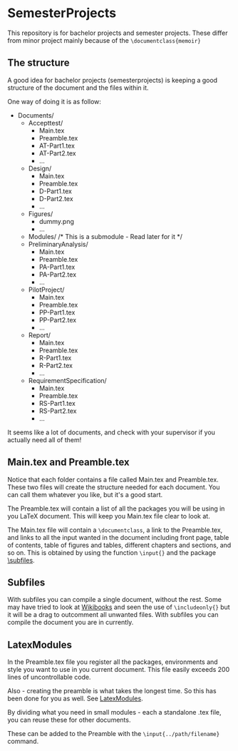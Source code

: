 SemesterProjects
================

This repository is for bachelor projects and semester projects. These differ from minor project mainly because of the `\documentclass{memoir}`


The structure
-------------

A good idea for bachelor projects (semesterprojects) is keeping a good structure of the document and the files within it.

One way of doing it is as follow:

+ Documents/
	+ Accepttest/
		- Main.tex
		- Preamble.tex
		- AT-Part1.tex
		- AT-Part2.tex
		- ...
	+ Design/
		- Main.tex
		- Preamble.tex
		- D-Part1.tex
		- D-Part2.tex
		- ...
	+ Figures/
		- dummy.png
		- ...
	+ Modules/
		/* This is a submodule - Read later for it */
	+ PreliminaryAnalysis/
		- Main.tex
		- Preamble.tex
		- PA-Part1.tex
		- PA-Part2.tex
		- ...
	+ PilotProject/
		- Main.tex
		- Preamble.tex
		- PP-Part1.tex
		- PP-Part2.tex
		- ...
	+ Report/
		- Main.tex
		- Preamble.tex
		- R-Part1.tex
		- R-Part2.tex
		- ...
	+ RequirementSpecification/
		- Main.tex
		- Preamble.tex
		- RS-Part1.tex
		- RS-Part2.tex
		- ...

It seems like a lot of documents, and check with your supervisor if you actually need all of them!


Main.tex and Preamble.tex
-------------------------

Notice that each folder contains a file called Main.tex and Preamble.tex.
These two files will create the structure needed for each document. You can call them whatever you like, but it's a good start.

The Preamble.tex will contain a list of all the packages you will be using in you LaTeX document.
This will keep you Main.tex file clear to look at.

The Main.tex file will contain a `\documentclass`, a link to the Preamble.tex, and links to all the input wanted in the document including front page, table of contents, table of figures and tables, different chapters and sections, and so on.
This is obtained by using the function `\input{}` and the package [\subfiles](http://www.ctan.org/pkg/subfiles).


Subfiles
--------
With subfiles you can compile a single document, without the rest.
Some may have tried to look at [Wikibooks](http://en.wikibooks.org/wiki/LaTeX/Modular_Documents) and seen the use of `\includeonly{}` but it will be a drag to outcomment all unwanted files.
With subfiles you can compile the document you are in currently.

LatexModules
------------
In the Preamble.tex file you register all the packages, environments and style you want to use in you current document.
This file easily exceeds 200 lines of uncontrollable code.

Also - creating the preamble is what takes the longest time. So this has been done for you as well.
See [LatexModules](https://github.com/Limro/LatexModules).

By dividing what you need in small modules - each a standalone .tex file, you can reuse these for other documents.

These can be added to the Preamble with the `\input{../path/filename}` command.

